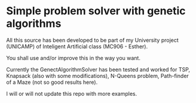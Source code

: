 # Simple problem solver with genetic algorithms
All this source has been developed to be part of my University project (UNICAMP) of Inteligent Artificial class (MC906 - Esther).

You shall use and/or improve this in the way you want.

Currently the GenectAlgorithmSolver has been tested and worked for TSP, Knapsack (also with some modifications), N-Queens problem, Path-finder of a Maze (not so good results here).

I will or will not update this repo with more examples.
